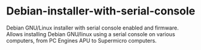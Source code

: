 # Debian-installer-with-serial-console
Debian GNU/Linux installer with serial console enabled and firmware. Allows installing Debian GNU/linux using a serial console on various computers, from PC Engines APU to Supermicro computers.
